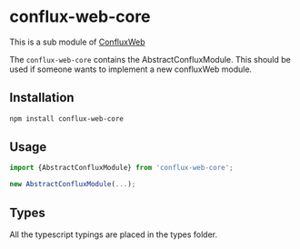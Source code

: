 # conflux-web-core

This is a sub module of [ConfluxWeb][repo]

The ```conflux-web-core``` contains the AbstractConfluxModule. 
This should be used if someone wants to implement a new confluxWeb module. 

## Installation

```bash
npm install conflux-web-core
```

## Usage

```js
import {AbstractConfluxModule} from 'conflux-web-core';

new AbstractConfluxModule(...);
```

## Types 

All the typescript typings are placed in the types folder. 

[repo]: https://github.com/Conflux-Chain/ConfluxWeb
